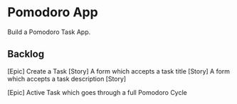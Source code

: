 # Pomodoro App

Build a Pomodoro Task App.

## Backlog


[Epic] Create a Task
    [Story] A form which accepts a task title
    [Story] A form which accepts a task description
    [Story] 


[Epic] Active Task which goes through a full Pomodoro Cycle







